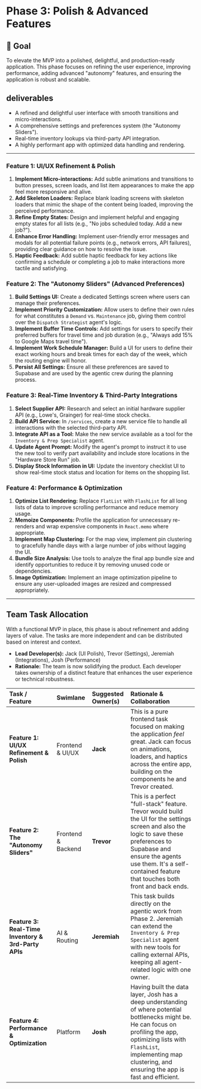 # Phase 3: Polish & Advanced Features

## 🎯 Goal
To elevate the MVP into a polished, delightful, and production-ready application. This phase focuses on refining the user experience, improving performance, adding advanced "autonomy" features, and ensuring the application is robust and scalable.

##  deliverables
- A refined and delightful user interface with smooth transitions and micro-interactions.
- A comprehensive settings and preferences system (the "Autonomy Sliders").
- Real-time inventory lookups via third-party API integration.
- A highly performant app with optimized data handling and rendering.

---

### Feature 1: UI/UX Refinement & Polish

1.  **Implement Micro-interactions:** Add subtle animations and transitions to button presses, screen loads, and list item appearances to make the app feel more responsive and alive.
2.  **Add Skeleton Loaders:** Replace blank loading screens with skeleton loaders that mimic the shape of the content being loaded, improving the perceived performance.
3.  **Refine Empty States:** Design and implement helpful and engaging empty states for all lists (e.g., "No jobs scheduled today. Add a new job?").
4.  **Enhance Error Handling:** Implement user-friendly error messages and modals for all potential failure points (e.g., network errors, API failures), providing clear guidance on how to resolve the issue.
5.  **Haptic Feedback:** Add subtle haptic feedback for key actions like confirming a schedule or completing a job to make interactions more tactile and satisfying.

### Feature 2: The "Autonomy Sliders" (Advanced Preferences)

1.  **Build Settings UI:** Create a dedicated Settings screen where users can manage their preferences.
2.  **Implement Priority Customization:** Allow users to define their own rules for what constitutes a `Demand` vs. `Maintenance` job, giving them control over the `Dispatch Strategist` agent's logic.
3.  **Implement Buffer Time Controls:** Add settings for users to specify their preferred buffers for travel time and job duration (e.g., "Always add 15% to Google Maps travel time").
4.  **Implement Work Schedule Manager:** Build a UI for users to define their exact working hours and break times for each day of the week, which the routing engine will honor.
5.  **Persist All Settings:** Ensure all these preferences are saved to Supabase and are used by the agentic crew during the planning process.

### Feature 3: Real-Time Inventory & Third-Party Integrations

1.  **Select Supplier API:** Research and select an initial hardware supplier API (e.g., Lowe's, Grainger) for real-time stock checks.
2.  **Build API Service:** In `/services`, create a new service file to handle all interactions with the selected third-party API.
3.  **Integrate API as a Tool:** Make the new service available as a tool for the `Inventory & Prep Specialist` agent.
4.  **Update Agent Prompt:** Modify the agent's prompt to instruct it to use the new tool to verify part availability and include store locations in the "Hardware Store Run" job.
5.  **Display Stock Information in UI:** Update the inventory checklist UI to show real-time stock status and location for items on the shopping list.

### Feature 4: Performance & Optimization

1.  **Optimize List Rendering:** Replace `FlatList` with `FlashList` for all long lists of data to improve scrolling performance and reduce memory usage.
2.  **Memoize Components:** Profile the application for unnecessary re-renders and wrap expensive components in `React.memo` where appropriate.
3.  **Implement Map Clustering:** For the map view, implement pin clustering to gracefully handle days with a large number of jobs without lagging the UI.
4.  **Bundle Size Analysis:** Use tools to analyze the final app bundle size and identify opportunities to reduce it by removing unused code or dependencies.
5.  **Image Optimization:** Implement an image optimization pipeline to ensure any user-uploaded images are resized and compressed appropriately.

---

## Team Task Allocation
With a functional MVP in place, this phase is about refinement and adding layers of value. The tasks are more independent and can be distributed based on interest and context.

*   **Lead Developer(s):** Jack (UI Polish), Trevor (Settings), Jeremiah (Integrations), Josh (Performance)
*   **Rationale:** The team is now solidifying the product. Each developer takes ownership of a distinct feature that enhances the user experience or technical robustness.

| Task / Feature | Swimlane | Suggested Owner(s) | Rationale & Collaboration |
| :--- | :--- | :--- | :--- |
| **Feature 1: UI/UX Refinement & Polish** | Frontend & UI/UX | **Jack** | This is a pure frontend task focused on making the application *feel* great. Jack can focus on animations, loaders, and haptics across the entire app, building on the components he and Trevor created. |
| **Feature 2: The "Autonomy Sliders"** | Frontend & Backend | **Trevor** | This is a perfect "full-stack" feature. Trevor would build the UI for the settings screen and also the logic to save these preferences to Supabase and ensure the agents use them. It's a self-contained feature that touches both front and back ends. |
| **Feature 3: Real-Time Inventory & 3rd-Party APIs** | AI & Routing | **Jeremiah** | This task builds directly on the agentic work from Phase 2. Jeremiah can extend the `Inventory & Prep Specialist` agent with new tools for calling external APIs, keeping all agent-related logic with one owner. |
| **Feature 4: Performance & Optimization** | Platform | **Josh** | Having built the data layer, Josh has a deep understanding of where potential bottlenecks might be. He can focus on profiling the app, optimizing lists with `FlashList`, implementing map clustering, and ensuring the app is fast and efficient. | 